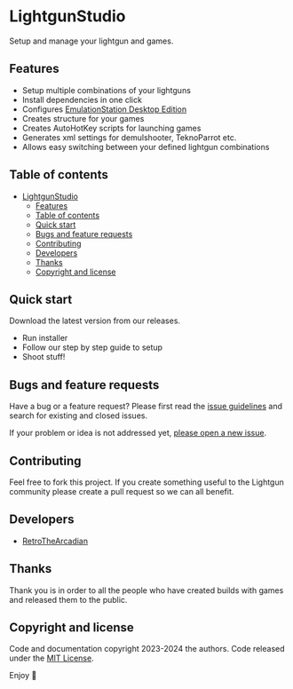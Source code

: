 # LightgunStudio

Setup and manage your lightgun and games.

## Features

- Setup multiple combinations of your lightguns
- Install dependencies in one click
- Configures [EmulationStation Desktop Edition](https://www.es-de.org/)
- Creates structure for your games
- Creates AutoHotKey scripts for launching games
- Generates xml settings for demulshooter, TeknoParrot etc.
- Allows easy switching between your defined lightgun combinations

## Table of contents

- [LightgunStudio](#lightgunstudio)
  - [Features](#features)
  - [Table of contents](#table-of-contents)
  - [Quick start](#quick-start)
  - [Bugs and feature requests](#bugs-and-feature-requests)
  - [Contributing](#contributing)
  - [Developers](#developers)
  - [Thanks](#thanks)
  - [Copyright and license](#copyright-and-license)

## Quick start

Download the latest version from our releases.

- Run installer
- Follow our step by step guide to setup
- Shoot stuff!

## Bugs and feature requests

Have a bug or a feature request? Please first read the [issue guidelines](https://reponame/blob/master/CONTRIBUTING.md) and search for existing and closed issues. 

If your problem or idea is not addressed yet, [please open a new issue](https://reponame/issues/new).

## Contributing

Feel free to fork this project. If you create something useful to the Lightgun community please create a pull request so we can all benefit.

## Developers

- [RetroTheArcadian](https://github.com/RetroTheArcadian)

## Thanks

Thank you is in order to all the people who have created builds with games and released them to the public.

## Copyright and license

Code and documentation copyright 2023-2024 the authors. Code released under the [MIT License](https://reponame/blob/master/LICENSE).

Enjoy :metal:
